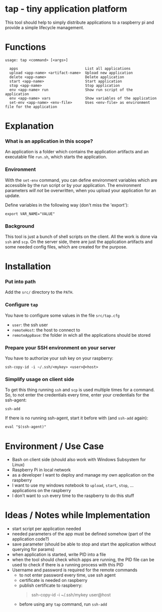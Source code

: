 tap - tiny application platform
===============================

This tool should help to simply distribute applications to a raspberry pi and provide a simple lifecycle management.


# Functions
```
usage: tap <command> [<args>]

  apps                               List all applications
  upload <app-name> <artifact-name>  Upload new application
  delete <app-name>                  Delete application
  start <app-name>                   Start application
  stop <app-name>                    Stop application
  env <app-name> run                 Show run script of the application
  env <app-name> vars                Show variables of the application
  set-env <app-name> <env-file>      Uses <env-file> as environment file for the application
```


# Explanation

### What is an application in this scope?
An application is a folder which contains the application artifacts and an executable file `run.sh`,
which starts the application.

### Environment
With the `set-env` command, you can define environment variables which are accessible by the run script
or by your application. The environment parameters *will not* be overwritten, when you upload your application
for an update.

Define variables in the following way (don't miss the 'export'):
```
export VAR_NAME="VALUE"
```

### Background
This tool is just a bunch of shell scripts on the client. All the work is done via `ssh` and `scp`. On the
server side, there are just the application artifacts and some needed config files, which are created for the
purpose.


# Installation

### Put into path
Add the `src/` directory to the `PATH`.

### Configure `tap`
You have to configure some values in the file `src/tap.cfg`
* `user`: the ssh user
* `remoteHost`: the host to connect to
* `remoteAppBase`: the folder in wich all the applications should be stored

### Prepare your SSH environment on your server
You have to authorize your ssh key on your raspberry:
```
ssh-copy-id -i ~/.ssh/<mykey> <user>@<host>
```

### Simplify usage on client side
To get this thing running `ssh` and `scp` is used multiple times for a command. So, to not enter
the credentials every time, enter your credentials for the ssh-agent:
```
ssh-add
```

If there is no running ssh-agent, start it before with (and `ssh-add` again):
```
eval "$(ssh-agent)"
```


# Environment / Use Case

* Bash on client side (should also work with Windows Subsystem for Linux)
* Raspberry Pi in local network
* as a developer I want to deploy and manage my own application on the raspberry
* I want to use my windows notebook to `upload`, `start`, `stop`, ... applications on the raspberry
* I don't want to `ssh` every time to the raspberry to do this stuff


# Ideas / Notes while Implementation

* start script per application needed
* needed parameters of the app must be defined somehow (part of the application code?)
* save parameter (should be able to stop and start the application without querying for params)
* when application is started, write PID into a file
* when the tool should check which apps are running, the PID file can be used to check if there is a running
  process with this PID
* Username and password is required for the remote commands
    * to not enter password every time, use ssh agent
    * certificate is needed on raspberry
    * publish certificate to raspberry:
        > ssh-copy-id -i ~/.ssh/mykey user@host
    * before using any `tap` command, run `ssh-add`
